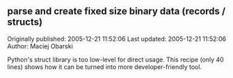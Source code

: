 ## parse and create fixed size binary data (records / structs)

Originally published: 2005-12-21 11:52:06
Last updated: 2005-12-21 11:52:06
Author: Maciej Obarski

Python's struct library is too low-level for direct usage. This recipe (only 40 lines) shows how it can be turned into more developer-friendly tool.